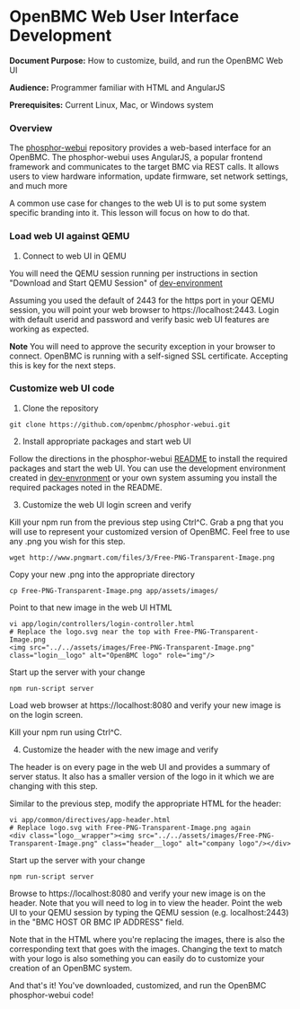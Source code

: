 # OpenBMC Web User Interface Development

**Document Purpose:** How to customize, build, and run the OpenBMC Web UI

**Audience:** Programmer familiar with HTML and AngularJS

**Prerequisites:** Current Linux, Mac, or Windows system

### Overview

The [phosphor-webui](https://github.com/openbmc/phosphor-webui) repository
provides a web-based interface for an OpenBMC. The phosphor-webui uses
AngularJS, a popular frontend framework and communicates to the target BMC via
REST calls. It allows users to view hardware information, update firmware, set
network settings, and much more

A common use case for changes to the web UI is to put some system specific
branding into it. This lesson will focus on how to do that.

### Load web UI against QEMU

1. Connect to web UI in QEMU

  You will need the QEMU session running per instructions in section
  "Download and Start QEMU Session" of [dev-environment](https://github.com/openbmc/docs/blob/master/development/dev-environment.md)

  Assuming you used the default of 2443 for the https port in your QEMU
  session, you will point your web browser to https://localhost:2443.
  Login with default userid and password and verify basic web UI features are
  working as expected.

  **Note** You will need to approve the security exception in your browser to
  connect. OpenBMC is running with a self-signed SSL certificate. Accepting
  this is key for the next steps.

### Customize web UI code

1. Clone the repository

  ```
  git clone https://github.com/openbmc/phosphor-webui.git
  ```

2. Install appropriate packages and start web UI

  Follow the directions in the phosphor-webui [README](https://github.com/openbmc/phosphor-webui/blob/master/README.md)
  to install the required packages and start the web UI. You can use the
  development environment created in [dev-envronment](https://github.com/openbmc/docs/blob/master/development/dev-environment.md)
  or your own system assuming you install the required packages noted in the
  README.

3. Customize the web UI login screen and verify

  Kill your npm run from the previous step using Ctrl^C. Grab a png that you
  will use to represent your customized version of OpenBMC.  Feel free to use
  any .png you wish for this step.
  ```
  wget http://www.pngmart.com/files/3/Free-PNG-Transparent-Image.png
  ```

  Copy your new .png into the appropriate directory
  ```
  cp Free-PNG-Transparent-Image.png app/assets/images/
  ```

  Point to that new image in the web UI HTML
  ```
  vi app/login/controllers/login-controller.html
  # Replace the logo.svg near the top with Free-PNG-Transparent-Image.png
  <img src="../../assets/images/Free-PNG-Transparent-Image.png" class="login__logo" alt="OpenBMC logo" role="img"/>
  ```

  Start up the server with your change
  ```
  npm run-script server
  ```

  Load web browser at https://localhost:8080 and verify your new image is on
  the login screen.

  Kill your npm run using Ctrl^C.

4. Customize the header with the new image and verify

  The header is on every page in the web UI and provides a summary of server
  status. It also has a smaller version of the logo in it which we are changing
  with this step.

  Similar to the previous step, modify the appropriate HTML for the header:
  ```
  vi app/common/directives/app-header.html
  # Replace logo.svg with Free-PNG-Transparent-Image.png again
  <div class="logo__wrapper"><img src="../../assets/images/Free-PNG-Transparent-Image.png" class="header__logo" alt="company logo"/></div>
  ```

  Start up the server with your change
  ```
  npm run-script server
  ```
  Browse to https://localhost:8080 and verify your new image is on the header.
  Note that you will need to log in to view the header. Point the web UI to your
  QEMU session by typing the QEMU session (e.g. localhost:2443) in the "BMC HOST
  OR BMC IP ADDRESS" field.

Note that in the HTML where you're replacing the images, there is also the
corresponding text that goes with the images. Changing the text to match
with your logo is also something you can easily do to customize your creation
of an OpenBMC system.

And that's it! You've downloaded, customized, and run the OpenBMC phosphor-webui
code!
